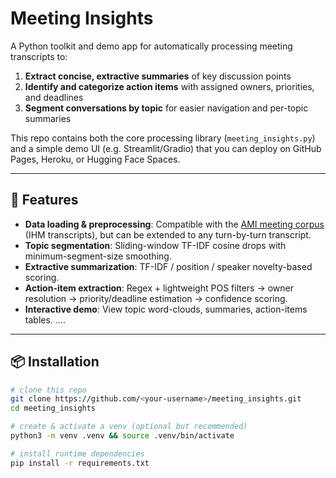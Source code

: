 # Meeting Insights

A Python toolkit and demo app for automatically processing meeting transcripts to:

1. **Extract concise, extractive summaries** of key discussion points  
2. **Identify and categorize action items** with assigned owners, priorities, and deadlines  
3. **Segment conversations by topic** for easier navigation and per-topic summaries  

This repo contains both the core processing library (`meeting_insights.py`) and a simple demo UI (e.g. Streamlit/Gradio) that you can deploy on GitHub Pages, Heroku, or Hugging Face Spaces.

---

## 🚀 Features

- **Data loading & preprocessing**: Compatible with the [AMI meeting corpus](https://huggingface.co/datasets/edinburghcstr/ami) (IHM transcripts), but can be extended to any turn-by-turn transcript.  
- **Topic segmentation**: Sliding-window TF-IDF cosine drops with minimum-segment-size smoothing.  
- **Extractive summarization**: TF-IDF / position / speaker novelty-based scoring.  
- **Action-item extraction**: Regex + lightweight POS filters → owner resolution → priority/deadline estimation → confidence scoring.  
- **Interactive demo**: View topic word-clouds, summaries, action-items tables.  ....

---

## 📦 Installation

```bash
# clone this repo
git clone https://github.com/<your-username>/meeting_insights.git
cd meeting_insights

# create & activate a venv (optional but recommended)
python3 -m venv .venv && source .venv/bin/activate

# install runtime dependencies
pip install -r requirements.txt
